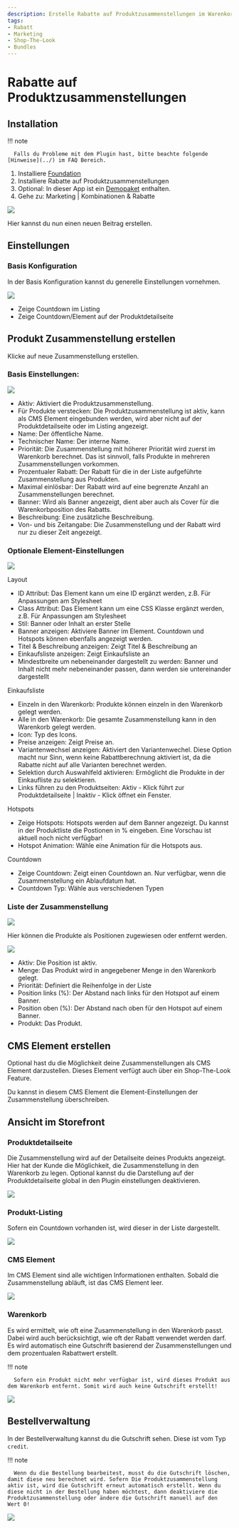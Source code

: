 ```yaml
---
description: Erstelle Rabatte auf Produktzusammenstellungen im Warenkorb und präsentiere deine Rabattaktionen prominent im Produkt oder als Shop-The-Look Element auf deinen Shopseiten
tags:
- Rabatt
- Marketing
- Shop-The-Look
- Bundles
---
```


# Rabatte auf Produktzusammenstellungen

## Installation

!!! note

      Falls du Probleme mit dem Plugin hast, bitte beachte folgende [Hinweise](../) im FAQ Bereich.

1. Installiere [Foundation](../MoorlFoundation/index.md)
2. Installiere Rabatte auf Produktzusammenstellungen
3. Optional: In dieser App ist ein [Demopaket](../MoorlFoundation/demo-assistant.md) enthalten.
4. Gehe zu: Marketing | Kombinationen & Rabatte

![](images/combination-discount-list.jpg)

Hier kannst du nun einen neuen Beitrag erstellen.

## Einstellungen

### Basis Konfiguration

In der Basis Konfiguration kannst du generelle Einstellungen vornehmen.

![](images/combination-discount-plugin-settings.jpg)

- Zeige Countdown im Listing
- Zeige Countdown/Element auf der Produktdetailseite

## Produkt Zusammenstellung erstellen

Klicke auf neue Zusammenstellung erstellen.

### Basis Einstellungen:

![](images/combination-discount-detail-general.jpg)

- Aktiv: Aktiviert die Produktzusammenstellung.
- Für Produkte verstecken: Die Produktzusammenstellung ist aktiv, kann als CMS Element eingebunden werden, wird aber nicht auf der Produktdetailseite oder im Listing angezeigt.
- Name: Der öffentliche Name.
- Technischer Name: Der interne Name.
- Priorität: Die Zusammenstellung mit höherer Priorität wird zuerst im Warenkorb berechnet. Das ist sinnvoll, falls Produkte in mehreren Zusammenstellungen vorkommen.
- Prozentualer Rabatt: Der Rabatt für die in der Liste aufgeführte Zusammenstellung aus Produkten.
- Maximal einlösbar: Der Rabatt wird auf eine begrenzte Anzahl an Zusammenstellungen berechnet.
- Banner: Wird als Banner angezeigt, dient aber auch als Cover für die Warenkorbposition des Rabatts.
- Beschreibung: Eine zusätzliche Beschreibung.
- Von- und bis Zeitangabe: Die Zusammenstellung und der Rabatt wird nur zu dieser Zeit angezeigt.

### Optionale Element-Einstellungen

![](images/combination-discount-detail-element-options.jpg)

Layout

- ID Attribut: Das Element kann um eine ID ergänzt werden, z.B. Für Anpassungen am Stylesheet
- Class Attribut: Das Element kann um eine CSS Klasse ergänzt werden, z.B. Für Anpassungen am Stylesheet
- Stil: Banner oder Inhalt an erster Stelle
- Banner anzeigen: Aktiviere Banner im Element. Countdown und Hotspots können ebenfalls angezeigt werden.
- Titel & Beschreibung anzeigen: Zeigt Titel & Beschreibung an
- Einkaufsliste anzeigen: Zeigt Einkaufsliste an
- Mindestbreite um nebeneinander dargestellt zu werden: Banner und Inhalt nicht mehr nebeneinander passen, dann werden sie untereinander dargestellt

Einkaufsliste

- Einzeln in den Warenkorb: Produkte können einzeln in den Warenkorb gelegt werden.
- Alle in den Warenkorb: Die gesamte Zusammenstellung kann in den Warenkorb gelegt werden.
- Icon: Typ des Icons.
- Preise anzeigen: Zeigt Preise an.
- Variantenwechsel anzeigen: Aktiviert den Variantenwechel. Diese Option macht nur Sinn, wenn keine Rabattberechnung aktiviert ist, da die Rabatte nicht auf alle Varianten berechnet werden.
- Selektion durch Auswahlfeld aktivieren: Ermöglicht die Produkte in der Einkaufliste zu selektieren.
- Links führen zu den Produktseiten: Aktiv - Klick führt zur Produktdetailseite | Inaktiv - Klick öffnet ein Fenster.

Hotspots

- Zeige Hotspots: Hotspots werden auf dem Banner angezeigt. Du kannst in der Produktliste die Postionen in % eingeben. Eine Vorschau ist aktuell noch nicht verfügbar!
- Hotspot Animation: Wähle eine Animation für die Hotspots aus.

Countdown

- Zeige Countdown: Zeigt einen Countdown an. Nur verfügbar, wenn die Zusammenstellung ein Ablaufdatum hat.
- Countdown Typ: Wähle aus verschiedenen Typen

### Liste der Zusammenstellung

![](images/combination-discount-detail-items.jpg)

Hier können die Produkte als Positionen zugewiesen oder entfernt werden.

![](images/combination-discount-detail-item-edit.jpg)

- Aktiv: Die Position ist aktiv.
- Menge: Das Produkt wird in angegebener Menge in den Warenkorb gelegt.
- Priorität: Definiert die Reihenfolge in der Liste
- Position links (%): Der Abstand nach links für den Hotspot auf einem Banner.
- Position oben (%): Der Abstand nach oben für den Hotspot auf einem Banner.
- Produkt: Das Produkt.

## CMS Element erstellen

Optional hast du die Möglichkeit deine Zusammenstellungen als CMS Element darzustellen. Dieses Element verfügt auch über ein Shop-The-Look Feature.

Du kannst in diesem CMS Element die Element-Einstellungen der Zusammenstellung überschreiben.

## Ansicht im Storefront

### Produktdetailseite

Die Zusammenstellung wird auf der Detailseite deines Produkts angezeigt. Hier hat der Kunde die Möglichkeit, die Zusammenstellung in den Warenkorb zu legen. Optional kannst du die Darstellung auf der Produktdetailseite global in den Plugin einstellungen deaktivieren.

![](images/combination-discount-product-detail.jpg)

### Produkt-Listing

Sofern ein Countdown vorhanden ist, wird dieser in der Liste dargestellt.

![](images/combination-discount-product-list.jpg)

### CMS Element

Im CMS Element sind alle wichtigen Informationen enthalten. Sobald die Zusammenstellung abläuft, ist das CMS Element leer.

![](images/combination-discount-cms-element.jpg)

### Warenkorb

Es wird ermittelt, wie oft eine Zusammenstellung in den Warenkorb passt. Dabei wird auch berücksichtigt, wie oft der Rabatt verwendet werden darf. Es wird automatisch eine Gutschrift basierend der Zusammenstellungen und dem prozentualen Rabattwert erstellt.

!!! note

      Sofern ein Produkt nicht mehr verfügbar ist, wird dieses Produkt aus dem Warenkorb entfernt. Somit wird auch keine Gutschrift erstellt!

![](images/combination-discount-shopping-cart.jpg)

## Bestellverwaltung

In der Bestellverwaltung kannst du die Gutschrift sehen. Diese ist vom Typ `credit`.

!!! note

      Wenn du die Bestellung bearbeitest, musst du die Gutschrift löschen, damit diese neu berechnet wird. Sofern Die Produktzusammenstellung aktiv ist, wird die Gutschrift erneut automatisch erstellt. Wenn du diese nicht in der Bestellung haben möchtest, dann deaktiviere die Produktzusammenstellung oder ändere die Gutschrift manuell auf den Wert 0!

![](images/combination-discount-order-detail.jpg)
